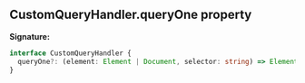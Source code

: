 ## CustomQueryHandler.queryOne property

**Signature:**

```typescript
interface CustomQueryHandler {
  queryOne?: (element: Element | Document, selector: string) => Element | null;
}
```
